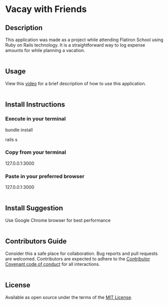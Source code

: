 # Vacay with Friends

## Description
This application was made as a project while attending Flatiron School using Ruby on Rails technology. It is a straightforward way to log expense amounts for while planning a vacation.<br/><br/>

## Usage
View this [video](https://www.loom.com/share/e3ca0cd56d2d46f2b0a6805a5220c56d) for a brief description of how to use this application.
<br/><br/>

## Install Instructions

### Execute in your terminal
bundle install
<br/>

rails s
<br/>

### Copy from your terminal
127.0.0.1:3000
<br/>

### Paste in your preferred browser
127.0.0.1:3000
<br/><br/>

## Install Suggestion
Use Google Chrome browser for best performance
<br/><br/>

## Contributors Guide
Consider this a safe place for collaboration. Bug reports and pull requests are welcomed. Contributors are expected to adhere to the [Contributor Covenant code of conduct](https://www.contributor-covenant.org/) for all interactions.
<br/><br/>

## License
Available as open source under the terms of the [MIT License](https://github.com/JenniferEstes/Vacay-with-Friends/blob/26e3c0326bf9323f3c1d30c87a987c38167a7bd4/yarn.lock).